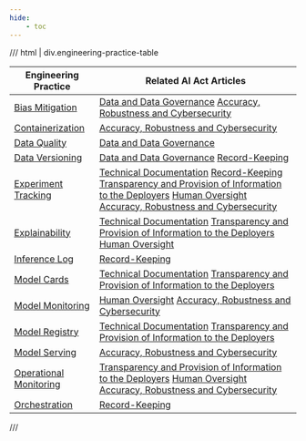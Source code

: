 ```yaml
---
hide:
    - toc
---
```


<!-- List of articles is wrapped automatically through CSS, no need for manual formatting -->

/// html | div.engineering-practice-table

| Engineering Practice       | Related AI Act Articles                                                                                                                                                      |
| -------------------------- | ---------------------------------------------------------------------------------------------------------------------------------------------------------------------------- |
| [Bias Mitigation][]        | [Data and Data Governance][] [Accuracy, Robustness and Cybersecurity][]                                                                                                      |
| [Containerization][]       | [Accuracy, Robustness and Cybersecurity][]                                                                                                                                   |
| [Data Quality][]           | [Data and Data Governance][]                                                                                                                                                 |
| [Data Versioning][]        | [Data and Data Governance][] [Record-Keeping][]                                                                                                                              |
| [Experiment Tracking][]    | [Technical Documentation][] [Record-Keeping][] [Transparency and Provision of Information to the Deployers][] [Human Oversight][] [Accuracy, Robustness and Cybersecurity][] |
| [Explainability][]         | [Technical Documentation][] [Transparency and Provision of Information to the Deployers][] [Human Oversight][]                                                               |
| [Inference Log][]          | [Record-Keeping][]                                                                                                                                                           |
| [Model Cards][]            | [Technical Documentation][] [Transparency and Provision of Information to the Deployers][]                                                                                   |
| [Model Monitoring][]       | [Human Oversight][] [Accuracy, Robustness and Cybersecurity][]                                                                                                               |
| [Model Registry][]         | [Technical Documentation][] [Transparency and Provision of Information to the Deployers][]                                                                                   |
| [Model Serving][]          | [Accuracy, Robustness and Cybersecurity][]                                                                                                                                   |
| [Operational Monitoring][] | [Transparency and Provision of Information to the Deployers][] [Human Oversight][] [Accuracy, Robustness and Cybersecurity][]                                                |
| [Orchestration][]          | [Record-Keeping][]                                                                                                                                                           |

///

[Inference Log]: inference-log.md
[Model Monitoring]: model-monitoring.md
[Model Registry]: model-registry.md
[Model Serving]: model-serving.md
[Model Cards]: model-cards.md
[Explainability]: explainability.md
[Experiment Tracking]: experiment-tracking.md
[Containerization]: containerization.md
[Bias Mitigation]: data-governance/bias-mitigation.md
[Data Quality]: data-governance/data-quality.md
[Data Versioning]: data-governance/data-versioning.md
[Operational Monitoring]: operational-monitoring.md
[Orchestration]: orchestration.md
[Technical Documentation]: ../conformity/technical-documentation.md
[Transparency and Provision of Information to the Deployers]: ../conformity/instructions-for-use.md
[Human Oversight]: ../conformity/human-oversight.md
[Data and Data Governance]: ../conformity/data-governance.md
[Record-Keeping]: ../conformity/record-keeping.md
[Accuracy, Robustness and Cybersecurity]: ../conformity/accuracy-robustness-cybersecurity.md
[Risk Management System]: ../conformity/risk-management-system.md
